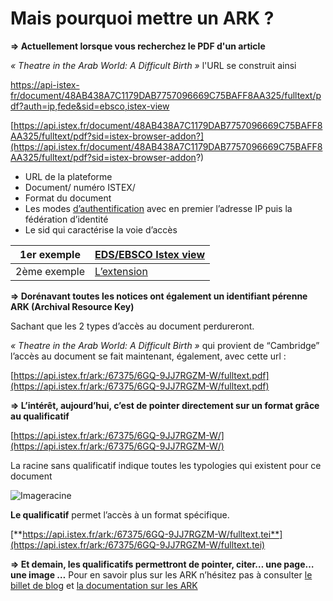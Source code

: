 # Mais pourquoi mettre un ARK ?

**=&gt; Actuellement lorsque vous recherchez le PDF d'un article**

_« Theatre in the Arab World: A Difficult Birth »_ l'URL se construit ainsi

[https://api-istex-fr/document/48AB438A7C1179DAB7757096669C75BAFF8AA325/fulltext/pdf?auth=ip,fede&sid=ebsco,istex-view](https://api-istex-fr/document/48AB438A7C1179DAB7757096669C75BAFF8AA325/fulltext/pdf?auth=ip,fede&sid=ebsco,istex-view)

[https://api.istex.fr/document/48AB438A7C1179DAB7757096669C75BAFF8AA325/fulltext/pdf?sid=istex-browser-addon?](https://api.istex.fr/document/48AB438A7C1179DAB7757096669C75BAFF8AA325/fulltext/pdf?sid=istex-browser-addon?)

* URL de la plateforme
* Document/ numéro ISTEX/
* Format du document
* Les modes [d’authentification](https://api.istex.fr/documentation/access/) avec en premier l’adresse IP puis la fédération d’identité
* Le sid qui caractérise la voie d’accès

| 1er exemple | [EDS/EBSCO Istex view](https://doc.istex.fr/users/discovery/) |
| --- | --- |
| 2ème exemple | [L’extension](https://addons.istex.fr/) |

**=&gt; Dorénavant toutes les notices ont également un identifiant pérenne ARK \(Archival Resource Key\)**

Sachant que les 2 types d’accès au document perdureront.

_« Theatre in the Arab World: A Difficult Birth »_ qui provient de “Cambridge” l’accès au document se fait maintenant, également, avec cette url :

[https://api.istex.fr/ark:/67375/6GQ-9JJ7RGZM-W/fulltext.pdf](https://api.istex.fr/ark:/67375/6GQ-9JJ7RGZM-W/fulltext.pdf)

**=&gt; L’intérêt, aujourd’hui, c’est de pointer directement sur un format grâce au qualificatif**

[https://api.istex.fr/ark:/67375/6GQ-9JJ7RGZM-W/](https://api.istex.fr/ark:/67375/6GQ-9JJ7RGZM-W/)

La racine sans qualificatif indique toutes les typologies qui existent pour ce document

![Imageracine](https://doc.istex.fr/users/img/ark.jpg)

**Le qualificatif** permet l’accès à un format spécifique.

[**https://api.istex.fr/ark:/67375/6GQ-9JJ7RGZM-W/fulltext.tei**](https://api.istex.fr/ark:/67375/6GQ-9JJ7RGZM-W/fulltext.tei)

**=&gt; Et demain, les qualificatifs permettront de pointer, citer… une page…une image …** Pour en savoir plus sur les ARK n’hésitez pas à consulter [le billet de blog](http://blog.istex.fr/des-ark-dans-istex/) et [la documentation sur les ARK](https://api.istex.fr/documentation/ark/)

